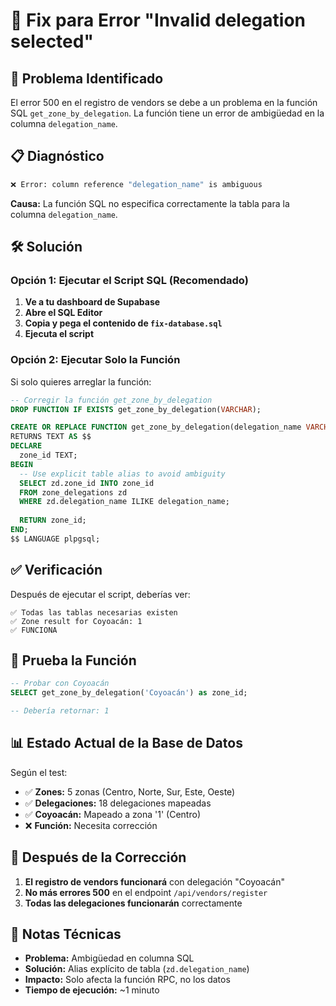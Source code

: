# 🔧 Fix para Error "Invalid delegation selected"

## 🚨 Problema Identificado

El error 500 en el registro de vendors se debe a un problema en la función SQL `get_zone_by_delegation`. La función tiene un error de ambigüedad en la columna `delegation_name`.

## 📋 Diagnóstico

```bash
❌ Error: column reference "delegation_name" is ambiguous
```

**Causa:** La función SQL no especifica correctamente la tabla para la columna `delegation_name`.

## 🛠️ Solución

### Opción 1: Ejecutar el Script SQL (Recomendado)

1. **Ve a tu dashboard de Supabase**
2. **Abre el SQL Editor**
3. **Copia y pega el contenido de `fix-database.sql`**
4. **Ejecuta el script**

### Opción 2: Ejecutar Solo la Función

Si solo quieres arreglar la función:

```sql
-- Corregir la función get_zone_by_delegation
DROP FUNCTION IF EXISTS get_zone_by_delegation(VARCHAR);

CREATE OR REPLACE FUNCTION get_zone_by_delegation(delegation_name VARCHAR)
RETURNS TEXT AS $$
DECLARE
  zone_id TEXT;
BEGIN
  -- Use explicit table alias to avoid ambiguity
  SELECT zd.zone_id INTO zone_id
  FROM zone_delegations zd
  WHERE zd.delegation_name ILIKE delegation_name;
  
  RETURN zone_id;
END;
$$ LANGUAGE plpgsql;
```

## ✅ Verificación

Después de ejecutar el script, deberías ver:

```
✅ Todas las tablas necesarias existen
✅ Zone result for Coyoacán: 1
✅ FUNCIONA
```

## 🧪 Prueba la Función

```sql
-- Probar con Coyoacán
SELECT get_zone_by_delegation('Coyoacán') as zone_id;

-- Debería retornar: 1
```

## 📊 Estado Actual de la Base de Datos

Según el test:
- ✅ **Zones:** 5 zonas (Centro, Norte, Sur, Este, Oeste)
- ✅ **Delegaciones:** 18 delegaciones mapeadas
- ✅ **Coyoacán:** Mapeado a zona '1' (Centro)
- ❌ **Función:** Necesita corrección

## 🚀 Después de la Corrección

1. **El registro de vendors funcionará** con delegación "Coyoacán"
2. **No más errores 500** en el endpoint `/api/vendors/register`
3. **Todas las delegaciones funcionarán** correctamente

## 📝 Notas Técnicas

- **Problema:** Ambigüedad en columna SQL
- **Solución:** Alias explícito de tabla (`zd.delegation_name`)
- **Impacto:** Solo afecta la función RPC, no los datos
- **Tiempo de ejecución:** ~1 minuto
